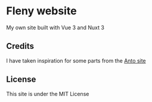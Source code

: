 # Fleny website

My own site built with Vue 3 and Nuxt 3

## Credits

I have taken inspiration for some parts from the [Anto site](https://antogamer.it)

## License

This site is under the MIT License
